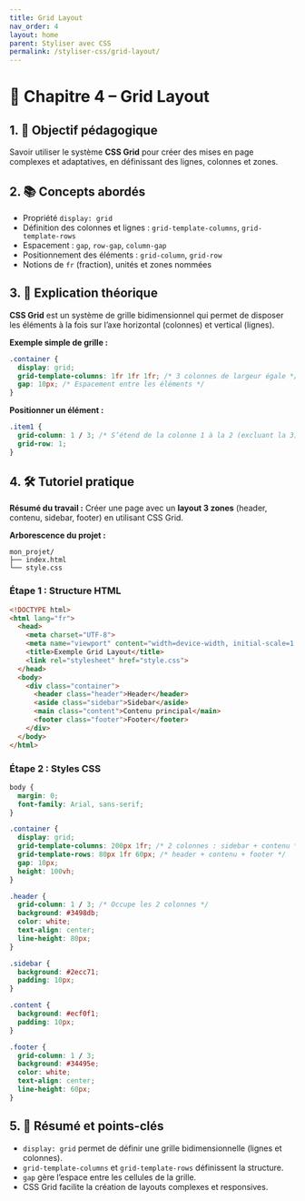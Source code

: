 ```yaml
---
title: Grid Layout
nav_order: 4
layout: home
parent: Styliser avec CSS
permalink: /styliser-css/grid-layout/
---
```


# 📘 Chapitre 4 – Grid Layout

## 1. 🎯 Objectif pédagogique

Savoir utiliser le système **CSS Grid** pour créer des mises en page complexes et adaptatives, en définissant des lignes, colonnes et zones.

## 2. 📚 Concepts abordés

* Propriété `display: grid`
* Définition des colonnes et lignes : `grid-template-columns`, `grid-template-rows`
* Espacement : `gap`, `row-gap`, `column-gap`
* Positionnement des éléments : `grid-column`, `grid-row`
* Notions de `fr` (fraction), unités et zones nommées

## 3. 🧠 Explication théorique

**CSS Grid** est un système de grille bidimensionnel qui permet de disposer les éléments à la fois sur l’axe horizontal (colonnes) et vertical (lignes).

**Exemple simple de grille :**

```css
.container {
  display: grid;
  grid-template-columns: 1fr 1fr 1fr; /* 3 colonnes de largeur égale */
  gap: 10px; /* Espacement entre les éléments */
}
```

**Positionner un élément :**

```css
.item1 {
  grid-column: 1 / 3; /* S’étend de la colonne 1 à la 2 (excluant la 3) */
  grid-row: 1;
}
```

## 4. 🛠 Tutoriel pratique

**Résumé du travail :**
Créer une page avec un **layout 3 zones** (header, contenu, sidebar, footer) en utilisant CSS Grid.

**Arborescence du projet :**

```
mon_projet/
├── index.html
└── style.css
```

### **Étape 1 : Structure HTML**

```html
<!DOCTYPE html>
<html lang="fr">
  <head>
    <meta charset="UTF-8">
    <meta name="viewport" content="width=device-width, initial-scale=1.0">
    <title>Exemple Grid Layout</title>
    <link rel="stylesheet" href="style.css">
  </head>
  <body>
    <div class="container">
      <header class="header">Header</header>
      <aside class="sidebar">Sidebar</aside>
      <main class="content">Contenu principal</main>
      <footer class="footer">Footer</footer>
    </div>
  </body>
</html>
```

### **Étape 2 : Styles CSS**

```css
body {
  margin: 0;
  font-family: Arial, sans-serif;
}

.container {
  display: grid;
  grid-template-columns: 200px 1fr; /* 2 colonnes : sidebar + contenu */
  grid-template-rows: 80px 1fr 60px; /* header + contenu + footer */
  gap: 10px;
  height: 100vh;
}

.header {
  grid-column: 1 / 3; /* Occupe les 2 colonnes */
  background: #3498db;
  color: white;
  text-align: center;
  line-height: 80px;
}

.sidebar {
  background: #2ecc71;
  padding: 10px;
}

.content {
  background: #ecf0f1;
  padding: 10px;
}

.footer {
  grid-column: 1 / 3;
  background: #34495e;
  color: white;
  text-align: center;
  line-height: 60px;
}
```

## 5. 🧾 Résumé et points-clés

* `display: grid` permet de définir une grille bidimensionnelle (lignes et colonnes).
* `grid-template-columns` et `grid-template-rows` définissent la structure.
* `gap` gère l’espace entre les cellules de la grille.
* CSS Grid facilite la création de layouts complexes et responsives.
